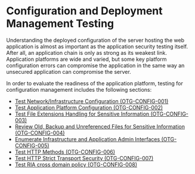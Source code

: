 # Configuration and Deployment Management Testing

Understanding the deployed configuration of the server hosting the web application is almost as important as the application security testing itself. After all, an application chain is only as strong as its weakest link. Application platforms are wide and varied, but some key platform configuration errors can compromise the application in the same way an unsecured application can compromise the server.

In order to evaluate the readiness of the application platform, testing for configuration management includes the following sections:

* [Test Network/Infrastructure Configuration (OTG-CONFIG-001) ](./test_networkinfrastructure_configuration_otg-config-001.html)
* [Test Application Platform Configuration (OTG-CONFIG-002) ](./test_application_platform_configuration_otg-config-002.html)
* [Test File Extensions Handling for Sensitive Information (OTG-CONFIG-003) ](./test_file_extensions_handling_for_sensitive_information_otg-config-003.html)
* [Review Old, Backup and Unreferenced Files for Sensitive Information (OTG-CONFIG-004) ](./review_old,_backup_and_unreferenced_files_for_sensitive_information_otg-config-004.html)
* [Enumerate Infrastructure and Application Admin Interfaces (OTG-CONFIG-005) ](./enumerate_infrastructure_and_application_admin_interfaces_otg-config-005.html)
* [Test HTTP Methods (OTG-CONFIG-006) ](./test_http_methods_otg-config-006.html)
* [Test HTTP Strict Transport Security (OTG-CONFIG-007) ](./test_http_strict_transport_security_otg-config-007.html)
* [Test RIA cross domain policy (OTG-CONFIG-008) ](./test_ria_cross_domain_policy_otg-config-008.html)
